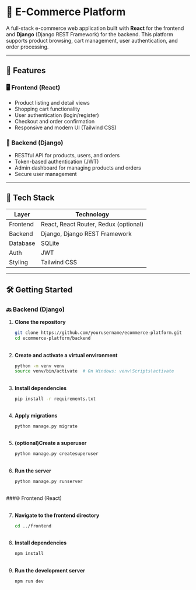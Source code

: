 # 🛒 E-Commerce Platform

A full-stack e-commerce web application built with **React** for the frontend and **Django** (Django REST Framework) for the backend. This platform supports product browsing, cart management, user authentication, and order processing.

---

## 🚀 Features

### 🖥️ Frontend (React)
- Product listing and detail views
- Shopping cart functionality
- User authentication (login/register)
- Checkout and order confirmation
- Responsive and modern UI (Tailwind CSS)

### 🔧 Backend (Django)
- RESTful API for products, users, and orders
- Token-based authentication (JWT)
- Admin dashboard for managing products and orders
- Secure user management

---

## 🧱 Tech Stack

| Layer       | Technology                    |
|-------------|-------------------------------|
| Frontend    | React, React Router, Redux (optional) |
| Backend     | Django, Django REST Framework |
| Database    | SQLite                        |
| Auth        | JWT                           |
| Styling     | Tailwind CSS                  |

---

## 🛠️ Getting Started

### 🔙 Backend (Django)

1. **Clone the repository**
   ```bash
   git clone https://github.com/yourusername/ecommerce-platform.git
   cd ecommerce-platform/backend
##

2. **Create and activate a virtual environment**

   ```bash
   python -m venv venv
   source venv/bin/activate  # On Windows: venv\Scripts\activate
##

3. **Install dependencies**
   ```bash
   pip install -r requirements.txt
##

##
4. **Apply migrations**
   ```bash
   python manage.py migrate

##

5. **(optional)Create a superuser**
   ```bash
   python manage.py createsuperuser

##

6. **Run the server**

   ```bash
   python manage.py runserver
##

###🌐 Frontend (React)

##

7. **Navigate to the frontend directory**

   ```bash
   cd ../frontend
##

8. **Install dependencies**

   ```bash
   npm install
##

9. **Run the development server**

   ```bash
   npm run dev
